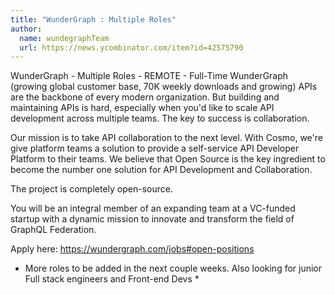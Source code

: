 ```yaml
---
title: "WunderGraph : Multiple Roles"
author:
  name: wundegraphTeam
  url: https://news.ycombinator.com/item?id=42575790
---
```

WunderGraph - Multiple Roles - REMOTE - Full-Time WunderGraph (growing global customer base, 70K weekly downloads and growing)
APIs are the backbone of every modern organization. But building and maintaining APIs is hard, especially when you&#x27;d like to scale API development across multiple teams. The key to success is collaboration.

Our mission is to take API collaboration to the next level. With Cosmo, we&#x27;re give platform teams a solution to provide a self-service API Developer Platform to their teams. We believe that Open Source is the key ingredient to become the number one solution for API Development and Collaboration.

The project is completely open-source.

You will be an integral member of an expanding team at a VC-funded startup with a dynamic mission to innovate and transform the field of GraphQL Federation.

Apply here: <a href="https:&#x2F;&#x2F;wundergraph.com&#x2F;jobs#open-positions" rel="nofollow">https:&#x2F;&#x2F;wundergraph.com&#x2F;jobs#open-positions</a>

* More roles to be added in the next couple weeks. Also looking for junior Full stack engineers and Front-end Devs *
<JobApplication />
